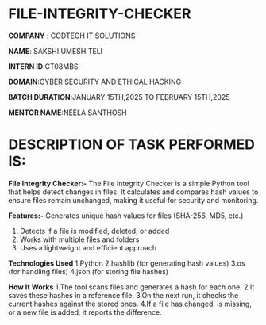# FILE-INTEGRITY-CHECKER

**COMPANY** : CODTECH IT SOLUTIONS

**NAME**: SAKSHI UMESH TELI

**INTERN ID**:CT08MBS

**DOMAIN**:CYBER SECURITY AND ETHICAL HACKING

**BATCH DURATION**:JANUARY 15TH,2025 TO FEBRUARY 15TH,2025

**MENTOR NAME**:NEELA SANTHOSH

#  DESCRIPTION OF TASK PERFORMED IS:
   
**File Integrity Checker:-**
The File Integrity Checker is a simple Python tool that helps detect changes in files. It calculates and compares hash values to ensure files remain unchanged, making it useful for security and monitoring.

**Features:-**
Generates unique hash values for files (SHA-256, MD5, etc.)
1. Detects if a file is modified, deleted, or added
2. Works with multiple files and folders
3. Uses a lightweight and efficient approach

**Technologies Used**
1.Python
2.hashlib (for generating hash values)
3.os (for handling files)
4.json (for storing file hashes)

**How It Works**
1.The tool scans files and generates a hash for each one.
2.It saves these hashes in a reference file.
3.On the next run, it checks the current hashes against the stored ones.
4.If a file has changed, is missing, or a new file is added, it reports the difference.

